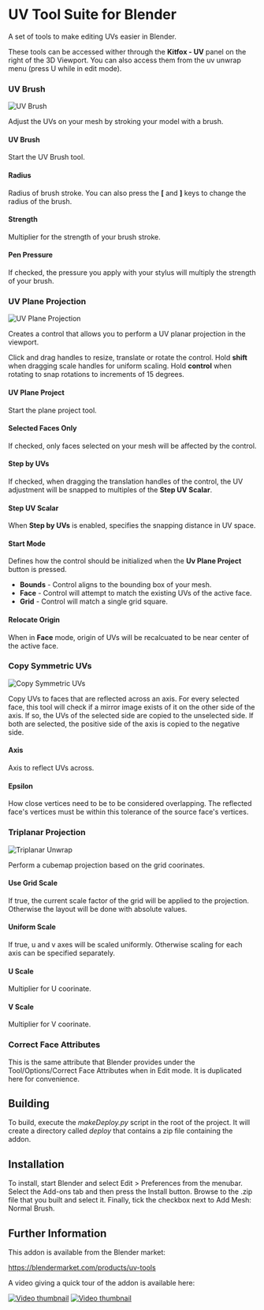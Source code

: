 # UV Tool Suite for Blender

A set of tools to make editing UVs easier in Blender.

These tools can be accessed wither through the **Kitfox - UV** panel on the right of the 3D Viewport.  You can also access them from the uv unwrap menu (press U while in edit mode).

### UV Brush

![UV Brush](doc/image/uvBrush.png)

Adjust the UVs on your mesh by stroking your model with a brush.


#### UV Brush
Start the UV Brush tool.

#### Radius
Radius of brush stroke.  You can also press the **[** and **]** keys to change the radius of the brush.

#### Strength
Multiplier for the strength of your brush stroke.

#### Pen Pressure
If checked, the pressure you apply with your stylus will multiply the strength of your brush.




### UV Plane Projection

![UV Plane Projection](doc/image/uvPlanarProjection.png)

Creates a control that allows you to perform a UV planar projection in the viewport.

Click and drag handles to resize, translate or rotate the control.  Hold **shift** when dragging scale handles for uniform scaling.  Hold **control** when rotating to snap rotations to increments of 15 degrees.


#### UV Plane Project
Start the plane project tool.

#### Selected Faces Only
If checked, only faces selected on your mesh will be affected by the control.

#### Step by UVs
If checked, when dragging the translation handles of the control, the UV adjustment will be snapped to multiples of the **Step UV Scalar**.

#### Step UV Scalar
When **Step by UVs** is enabled, specifies the snapping distance in UV space.


#### Start Mode
Defines how the control should be initialized when the **Uv Plane Project** button is pressed.

- **Bounds** - Control aligns to the bounding box of your mesh.
- **Face** - Control will attempt to match the existing UVs of the active face.
- **Grid** - Control will match a single grid square.

#### Relocate Origin
When in **Face** mode, origin of UVs will be recalcuated to be near center of the active face.




### Copy Symmetric UVs

![Copy Symmetric UVs](doc/image/copySymmetricUvs.png)

Copy UVs to faces that are reflected across an axis.  For every selected face, this tool will check if a mirror image exists of it on the other side of the axis.  If so, the UVs of the selected side are copied to the unselected side.  If both are selected, the positive side of the axis is copied to the negative side.

#### Axis
Axis to reflect UVs across.

#### Epsilon
How close vertices need to be to be considered overlapping.  The reflected face's vertices must be within this tolerance of the source face's vertices.




### Triplanar Projection

![Triplanar Unwrap](doc/image/triplanarUnwrap.png)

Perform a cubemap projection based on the grid coorinates.

#### Use Grid Scale
If true, the current scale factor of the grid will be applied to the projection.  Otherwise the layout will be done with absolute values.

#### Uniform Scale
If true, u and v axes will be scaled uniformly.  Otherwise scaling for each axis can be specified separately.

#### U Scale
Multiplier for U coorinate.

#### V Scale
Multiplier for V coorinate.


### Correct Face Attributes

This is the same attribute that Blender provides under the Tool/Options/Correct Face Attributes when in Edit mode.  It is duplicated here for convenience.




## Building

To build, execute the *makeDeploy.py* script in the root of the project.  It will create a directory called *deploy* that contains a zip file containing the addon.

## Installation

To install, start Blender and select Edit > Preferences from the menubar.  Select the Add-ons tab and then press the Install button.  Browse to the .zip file that you built and select it.  Finally, tick the checkbox next to Add Mesh: Normal Brush.

## Further Information

This addon is available from the Blender market:

https://blendermarket.com/products/uv-tools


A video giving a quick tour of the addon is available here:

[![Video thumbnail](https://img.youtube.com/vi/bnz31KJJITc/0.jpg)](https://youtu.be/bnz31KJJITc)
[![Video thumbnail](https://img.youtube.com/vi/hsBdzfSci8k/0.jpg)](https://youtu.be/hsBdzfSci8k)



